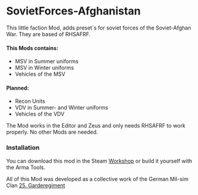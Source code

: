 # SovietForces-Afghanistan

This little faction Mod, adds preset´s for soviet forces of the Soviet-Afghan War. They are based of RHSAFRF.


#### This Mods contains:
- MSV in Summer uniforms
- MSV in Winter uniforms
- Vehicles of the MSV

#### Planned:
- Recon Units
- VDV in Summer- and Winter uniforms
- Vehicles of the VDV

The Mod works in the Editor and Zeus and only needs RHSAFRF to work properly. No other Mods are needed.

### Installation
 You can download this mod in the Steam [Workshop](https://steamcommunity.com/sharedfiles/filedetails/?id=2472665424) or build it yourself with the Arma Tools.

All of this Mod was developed as a collective work of the German Mil-sim Clan [25. Garderegiment](https://25garde-arma.de)
